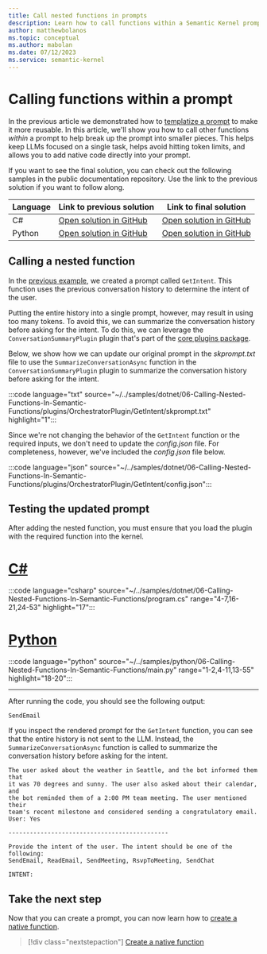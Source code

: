 ```yaml
---
title: Call nested functions in prompts
description: Learn how to call functions within a Semantic Kernel prompt.
author: matthewbolanos
ms.topic: conceptual
ms.author: mabolan
ms.date: 07/12/2023
ms.service: semantic-kernel
---
```


# Calling functions within a prompt
In the previous article we demonstrated how to [templatize a prompt](./templatizing-semantic-functions.md) to make it more reusable. In this article, we'll show you how to call other functions _within_ a prompt to help break up the prompt into smaller pieces. This helps
keep LLMs focused on a single task, helps avoid hitting token limits, and allows you to add native code directly into your prompt.

If you want to see the final solution, you can check out the following samples in the public documentation repository. Use the link to the previous solution if you want to follow along.

| Language  | Link to previous solution | Link to final solution |
| --- | --- | --- |
| C# | [Open solution in GitHub](https://github.com/MicrosoftDocs/semantic-kernel-docs/tree/main/samples/dotnet/05-Templatizing-Semantic-Functions) | [Open solution in GitHub](https://github.com/MicrosoftDocs/semantic-kernel-docs/tree/main/samples/dotnet/06-Nested-Functions-In-Semantic-Functions) |
| Python | [Open solution in GitHub](https://github.com/MicrosoftDocs/semantic-kernel-docs/tree/main/samples/python/05-Templatizing-Semantic-Functions) | [Open solution in GitHub](https://github.com/MicrosoftDocs/semantic-kernel-docs/tree/main/samples/python/06-Nested-Functions-In-Semantic-Functions) |


## Calling a nested function
In the [previous example](./templatizing-semantic-functions.md), we created a prompt called `GetIntent`. This function uses the previous conversation history to determine the intent of the user.

Putting the entire history into a single prompt, however, may result in using too many tokens. To avoid this, we can summarize the conversation history before asking for the intent. To do this, we can leverage the `ConversationSummaryPlugin` plugin that's part of the [core plugins package](../out-of-the-box-plugins.md).

Below, we show how we can update our original prompt in the _skprompt.txt_ file to use the `SummarizeConversationAsync` function in the `ConversationSummaryPlugin` plugin to summarize the conversation history before asking for the intent.

:::code language="txt" source="~/../samples/dotnet/06-Calling-Nested-Functions-In-Semantic-Functions/plugins/OrchestratorPlugin/GetIntent/skprompt.txt" highlight="1":::

Since we're not changing the behavior of the `GetIntent` function or the required inputs, we don't need to update the _config.json_ file. For completeness, however, we've included the _config.json_ file below.

:::code language="json" source="~/../samples/dotnet/06-Calling-Nested-Functions-In-Semantic-Functions/plugins/OrchestratorPlugin/GetIntent/config.json":::


## Testing the updated prompt
After adding the nested function, you must ensure that you load the plugin with the required function into the kernel.

# [C#](#tab/Csharp)

:::code language="csharp" source="~/../samples/dotnet/06-Calling-Nested-Functions-In-Semantic-Functions/program.cs" range="4-7,16-21,24-53" highlight="17":::

# [Python](#tab/python)

:::code language="python" source="~/../samples/python/06-Calling-Nested-Functions-In-Semantic-Functions/main.py" range="1-2,4-11,13-55" highlight="18-20":::

---

After running the code, you should see the following output:

```output
SendEmail
```

If you inspect the rendered prompt for the `GetIntent` function, you can see that the entire history is not sent to the LLM. Instead, the `SummarizeConversationAsync` function is called to summarize the conversation history before asking for the intent.

```output
The user asked about the weather in Seattle, and the bot informed them that
it was 70 degrees and sunny. The user also asked about their calendar, and
the bot reminded them of a 2:00 PM team meeting. The user mentioned their
team's recent milestone and considered sending a congratulatory email.
User: Yes

---------------------------------------------

Provide the intent of the user. The intent should be one of the following:
SendEmail, ReadEmail, SendMeeting, RsvpToMeeting, SendChat

INTENT: 
```

## Take the next step
Now that you can create a prompt, you can now learn how to [create a native function](../native-functions/using-the-SKFunction-decorator.md).

> [!div class="nextstepaction"]
> [Create a native function](../native-functions/using-the-SKFunction-decorator.md)